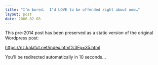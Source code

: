 ```yaml
---
title: "I’m bored.  I’d LOVE to be offended right about now…"
layout: post
date: 2006-02-08
---
```


This pre-2014 post has been preserved as a static version of the original Wordpress post:

https://nz.kalafut.net/index.html%3Fp=35.html

You'll be redirected automatically in 10 seconds...

<head>
  <meta http-equiv="refresh" content="10;url=https://nz.kalafut.net/index.html%3Fp=35.html">
</head>

